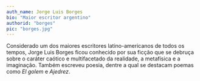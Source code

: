 ```yaml
---
auth_name: Jorge Luis Borges
bio: "Maior escritor argentino"
authorid: "borges"
pic: "borges.jpg"
---
```


Considerado um dos maiores escritores latino-americanos de todos os tempos, Jorge Luis Borges ficou conhecido
por sua ficção que se debruça sobre o caráter caótico e multifacetado da realidade, a metafísica e a imaginação.
Também escreveu poesia, dentre a qual se destacam poemas como *El golem* e *Ajedrez*.